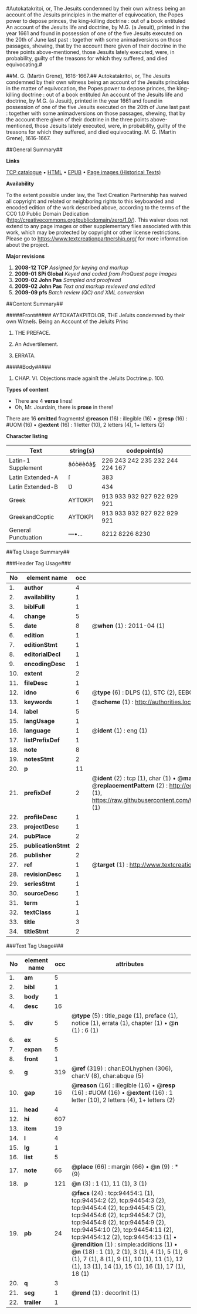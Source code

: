 #Autokatakritoi, or, The Jesuits condemned by their own witness being an account of the Jesuits principles in the matter of equivocation, the Popes power to depose princes, the king-killing doctrine : out of a book entituled An account of the Jesuits life and doctrine, by M.G. (a Jesuit), printed in the year 1661 and found in possession of one of the five Jesuits executed on the 20th of June last past : together with some animadversions on those passages, shewing, that by the account there given of their doctrine in the three points above-mentioned, those Jesuits lately executed, were, in probability, guilty of the treasons for which they suffered, and died equivocating.#

##M. G. (Martin Grene), 1616-1667.##
Autokatakritoi, or, The Jesuits condemned by their own witness being an account of the Jesuits principles in the matter of equivocation, the Popes power to depose princes, the king-killing doctrine : out of a book entituled An account of the Jesuits life and doctrine, by M.G. (a Jesuit), printed in the year 1661 and found in possession of one of the five Jesuits executed on the 20th of June last past : together with some animadversions on those passages, shewing, that by the account there given of their doctrine in the three points above-mentioned, those Jesuits lately executed, were, in probability, guilty of the treasons for which they suffered, and died equivocating.
M. G. (Martin Grene), 1616-1667.

##General Summary##

**Links**

[TCP catalogue](http://www.ota.ox.ac.uk/tcp/)  • 
[HTML](http://tei.it.ox.ac.uk/tcp/Texts-HTML/free/A41/A41989.html)  • 
[EPUB](http://tei.it.ox.ac.uk/tcp/Texts-EPUB/free/A41/A41989.epub) • 
[Page images (Historical Texts)](https://historicaltexts.jisc.ac.uk/eebo-12846734e)

**Availability**

To the extent possible under law, the Text Creation Partnership has waived all copyright and related or neighboring rights to this keyboarded and encoded edition of the work described above, according to the terms of the CC0 1.0 Public Domain Dedication (http://creativecommons.org/publicdomain/zero/1.0/). This waiver does not extend to any page images or other supplementary files associated with this work, which may be protected by copyright or other license restrictions. Please go to https://www.textcreationpartnership.org/ for more information about the project.

**Major revisions**

1. __2008-12__ __TCP__ *Assigned for keying and markup*
1. __2009-01__ __SPi Global__ *Keyed and coded from ProQuest page images*
1. __2009-02__ __John Pas__ *Sampled and proofread*
1. __2009-02__ __John Pas__ *Text and markup reviewed and edited*
1. __2009-09__ __pfs__ *Batch review (QC) and XML conversion*

##Content Summary##

#####Front#####
ΑΥΤΟΚΑΤΑΚΡΙΤΟΙ.OR, THE Jeſuits condemned by their own Witneſs. Being an Account of the Jeſuits Princ
1. THE PREFACE.

1. An Advertiſement.

1. ERRATA.

#####Body#####

1. CHAP. VI. Objections made againſt the Jeſuits Doctrine.p. 100.

**Types of content**

  * There are 4 **verse** lines!
  * Oh, Mr. Jourdain, there is **prose** in there!

There are 16 **omitted** fragments! 
 @__reason__ (16) : illegible (16)  •  @__resp__ (16) : #UOM (16)  •  @__extent__ (16) : 1 letter (10), 2 letters (4), 1+ letters (2)

**Character listing**


|Text|string(s)|codepoint(s)|
|---|---|---|
|Latin-1 Supplement|âóòëèôà§|226 243 242 235 232 244 224 167|
|Latin Extended-A|ſ|383|
|Latin Extended-B|Ʋ|434|
|Greek|ΑΥΤΟΚΡΙ|913 933 932 927 922 929 921|
|GreekandCoptic|ΑΥΤΟΚΡΙ|913 933 932 927 922 929 921|
|General Punctuation|—•…|8212 8226 8230|

##Tag Usage Summary##

###Header Tag Usage###

|No|element name|occ|attributes|
|---|---|---|---|
|1.|__author__|4||
|2.|__availability__|1||
|3.|__biblFull__|1||
|4.|__change__|5||
|5.|__date__|8| @__when__ (1) : 2011-04 (1)|
|6.|__edition__|1||
|7.|__editionStmt__|1||
|8.|__editorialDecl__|1||
|9.|__encodingDesc__|1||
|10.|__extent__|2||
|11.|__fileDesc__|1||
|12.|__idno__|6| @__type__ (6) : DLPS (1), STC (2), EEBO-CITATION (1), OCLC (1), VID (1)|
|13.|__keywords__|1| @__scheme__ (1) : http://authorities.loc.gov/ (1)|
|14.|__label__|5||
|15.|__langUsage__|1||
|16.|__language__|1| @__ident__ (1) : eng (1)|
|17.|__listPrefixDef__|1||
|18.|__note__|8||
|19.|__notesStmt__|2||
|20.|__p__|11||
|21.|__prefixDef__|2| @__ident__ (2) : tcp (1), char (1)  •  @__matchPattern__ (2) : ([0-9\-]+):([0-9IVX]+) (1), (.+) (1)  •  @__replacementPattern__ (2) : http://eebo.chadwyck.com/downloadtiff?vid=$1&page=$2 (1), https://raw.githubusercontent.com/textcreationpartnership/Texts/master/tcpchars.xml#$1 (1)|
|22.|__profileDesc__|1||
|23.|__projectDesc__|1||
|24.|__pubPlace__|2||
|25.|__publicationStmt__|2||
|26.|__publisher__|2||
|27.|__ref__|1| @__target__ (1) : http://www.textcreationpartnership.org/docs/. (1)|
|28.|__revisionDesc__|1||
|29.|__seriesStmt__|1||
|30.|__sourceDesc__|1||
|31.|__term__|1||
|32.|__textClass__|1||
|33.|__title__|3||
|34.|__titleStmt__|2||


###Text Tag Usage###

|No|element name|occ|attributes|
|---|---|---|---|
|1.|__am__|5||
|2.|__bibl__|1||
|3.|__body__|1||
|4.|__desc__|16||
|5.|__div__|5| @__type__ (5) : title_page (1), preface (1), notice (1), errata (1), chapter (1)  •  @__n__ (1) : 6 (1)|
|6.|__ex__|5||
|7.|__expan__|5||
|8.|__front__|1||
|9.|__g__|319| @__ref__ (319) : char:EOLhyphen (306), char:V (8), char:abque (5)|
|10.|__gap__|16| @__reason__ (16) : illegible (16)  •  @__resp__ (16) : #UOM (16)  •  @__extent__ (16) : 1 letter (10), 2 letters (4), 1+ letters (2)|
|11.|__head__|4||
|12.|__hi__|607||
|13.|__item__|19||
|14.|__l__|4||
|15.|__lg__|1||
|16.|__list__|5||
|17.|__note__|66| @__place__ (66) : margin (66)  •  @__n__ (9) : * (9)|
|18.|__p__|121| @__n__ (3) : 1 (1), 11 (1), 3 (1)|
|19.|__pb__|24| @__facs__ (24) : tcp:94454:1 (1), tcp:94454:2 (2), tcp:94454:3 (2), tcp:94454:4 (2), tcp:94454:5 (2), tcp:94454:6 (2), tcp:94454:7 (2), tcp:94454:8 (2), tcp:94454:9 (2), tcp:94454:10 (2), tcp:94454:11 (2), tcp:94454:12 (2), tcp:94454:13 (1)  •  @__rendition__ (1) : simple:additions (1)  •  @__n__ (18) : 1 (1), 2 (1), 3 (1), 4 (1), 5 (1), 6 (1), 7 (1), 8 (1), 9 (1), 10 (1), 11 (1), 12 (1), 13 (1), 14 (1), 15 (1), 16 (1), 17 (1), 18 (1)|
|20.|__q__|3||
|21.|__seg__|1| @__rend__ (1) : decorInit (1)|
|22.|__trailer__|1||
